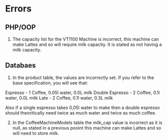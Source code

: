 Errors
===============

PHP/OOP
------------

1. The capacity list for the VT­1100 Machine is incorrect, this machine can make Lattes and so will require milk
capactiy. It is stated as not having a milk capacity.

Databaes
------------

1. In the product table, the values are incorrectly set. If you refer to the base specification, you will see that:

Espresso - 1 Coffee, 0.05l water, 0.0L milk 
Double Espresso - 2 Coffee, 0.1l water, 0.0L milk 
Late - 2 Coffee, 0.1l water, 0.3L milk 

Also if a single espresso takes 0,05l water to make then a double espresso should theoritically need twice as much water and twice as much coffee.

2. In the CoffeeMachineModels table the milk_cap value is incorrect as it is null, as stated in a previous pooint this machine can make Lattes and so will need to store milk.